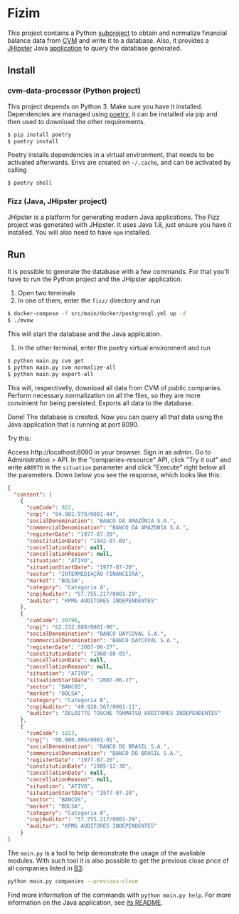 # Fizim

This project contains a Python [subproject](./cvm-data-processor) to obtain and
normalize financial balance data from [CVM](http://www.dados.cvm.gov.br) and
write it to a database.  Also, it provides a [JHipster](https://jhipster.tech)
Java [application](./fizz) to query the database generated.

## Install

### cvm-data-processor (Python project)

This project depends on Python 3. Make sure you have it installed. Dependencies
are managed using [poetry](https://python-poetry.org/), it can be installed via
pip and then used to download the other requirements.

```bash
$ pip install poetry
$ poetry install
```

Poetry installs dependencies in a virtual environment, that needs to be
activated afterwards. Envs are created on `~/.cache`, and can be activated by
calling

```bash
$ poetry shell
```

### Fizz (Java, JHipster project)

JHipster is a platform for generating modern Java applications. The Fizz
project was generated with JHipster. It uses Java 1.8, just ensure you have it
installed. You will also need to have `npm` installed.


## Run

It is possible to generate the database with a few commands. For that you'll have
to run the Python project and the JHipster application.

1. Open two terminals
1. In one of them, enter the `fizz/` directory and run

  ```bash
  $ docker-compose -f src/main/docker/postgresql.yml up -d
  $ ./mvnw
  ```

  This will start the database and the Java application.
1. In the other terminal, enter the poetry virtual environment and run

  ```bash
  $ python main.py cvm get
  $ python main.py cvm normalize-all
  $ python main.py export-all
  ```

  This will, respectivelly, download all data from CVM of public companies.
  Perform necessary normalization on all the files, so they are more convinient
  for being persisted. Exports all data to the database.

Done! The database is created. Now you can query all that data using the Java
application that is running at port 8090.

Try this:

Access http://localhost:8090 in your browser. Sign in as admin. Go to
Administration > API. In the "companies-resource" API, click "Try it out" and
write `ABERTO` in the `situation` parameter and click "Execute" right below all
the parameters. Down below you see the response, which looks like this:

```json
{
  "content": [
    {
      "cvmCode": 922,
      "cnpj": "04.902.979/0001-44",
      "socialDenomination": "BANCO DA AMAZÔNIA S.A.",
      "commercialDenomination": "BANCO DA AMAZONIA S.A.",
      "registerDate": "1977-07-20",
      "constitutionDate": "1942-07-09",
      "cancellationDate": null,
      "cancellationReason": null,
      "situation": "ATIVO",
      "situationStartDate": "1977-07-20",
      "sector": "INTERMEDIAÇÃO FINANCEIRA",
      "market": "BOLSA",
      "category": "Categoria A",
      "cnpjAuditor": "57.755.217/0001-29",
      "auditor": "KPMG AUDITORES INDEPENDENTES"
    },
    {
      "cvmCode": 20796,
      "cnpj": "62.232.889/0001-90",
      "socialDenomination": "BANCO DAYCOVAL S.A.",
      "commercialDenomination": "BANCO DAYCOVAL S.A.",
      "registerDate": "2007-06-27",
      "constitutionDate": "1968-08-05",
      "cancellationDate": null,
      "cancellationReason": null,
      "situation": "ATIVO",
      "situationStartDate": "2007-06-27",
      "sector": "BANCOS",
      "market": "BOLSA",
      "category": "Categoria B",
      "cnpjAuditor": "49.928.567/0001-11",
      "auditor": "DELOITTE TOUCHE TOHMATSU AUDITORES INDEPENDENTES"
    },
    {
      "cvmCode": 1023,
      "cnpj": "00.000.000/0001-91",
      "socialDenomination": "BANCO DO BRASIL S.A.",
      "commercialDenomination": "BANCO DO BRASIL S.A.",
      "registerDate": "1977-07-20",
      "constitutionDate": "1905-12-30",
      "cancellationDate": null,
      "cancellationReason": null,
      "situation": "ATIVO",
      "situationStartDate": "1977-07-20",
      "sector": "BANCOS",
      "market": "BOLSA",
      "category": "Categoria A",
      "cnpjAuditor": "57.755.217/0001-29",
      "auditor": "KPMG AUDITORES INDEPENDENTES"
    }
]
```

The `main.py` is a tool to help demonstrate the usage of the avaliable modules.
With such tool it is also possible to get the previous close price of all
companies listed in [B3](http://www.b3.com.br/pt_br/):

```bash
python main.py companies --previous-close
```

Find more information of the commands with `python main.py help`. For more
information on the Java application, see [its README](./fizz/README.md).

